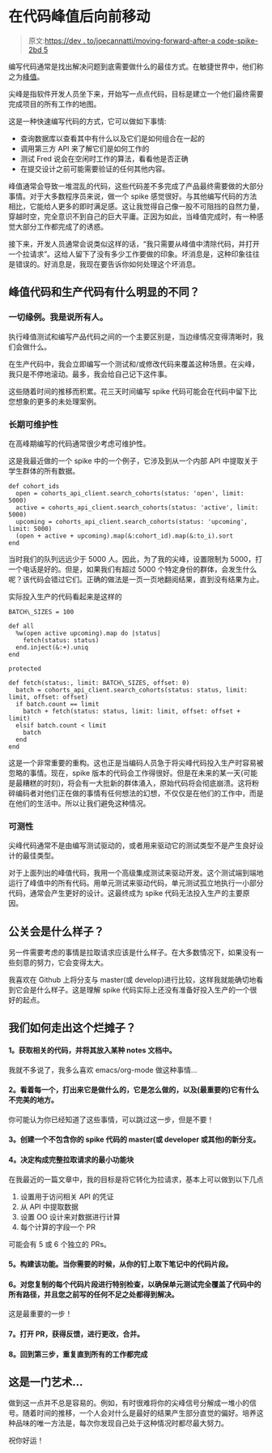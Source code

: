 # 在代码峰值后向前移动

> 原文:[https://dev . to/joecannatti/moving-forward-after-a code-spike-2bd 5](https://dev.to/joecannatti/moving-forward-after-a-code-spike-2bd5)

编写代码通常是找出解决问题到底需要做什么的最佳方式。在敏捷世界中，他们称之为[峰值](http://agiledictionary.com/209/spike/)。

尖峰是指软件开发人员坐下来，开始写一点点代码，目标是建立一个他们最终需要完成项目的所有工作的地图。

这是一种快速编写代码的方式，它可以做如下事情:

*   查询数据库以查看其中有什么以及它们是如何组合在一起的
*   调用第三方 API 来了解它们是如何工作的
*   测试 Fred 说会在空闲时工作的算法，看看他是否正确
*   在提交设计之前可能需要验证的任何其他内容。

峰值通常会导致一堆混乱的代码，这些代码差不多完成了产品最终需要做的大部分事情。对于大多数程序员来说，做一个 spike 感觉很好。与其他编写代码的方法相比，它能给人更多的即时满足感。这让我觉得自己像一股不可阻挡的自然力量，穿越时空，完全意识不到自己的巨大平庸。正因为如此，当峰值完成时，有一种感觉大部分工作都完成了的诱惑。

接下来，开发人员通常会说类似这样的话，“我只需要从峰值中清除代码，并打开一个拉请求”。这给人留下了没有多少工作要做的印象。坏消息是，这种印象往往是错误的。好消息是，我现在要告诉你如何处理这个坏消息。

## 峰值代码和生产代码有什么明显的不同？

### [](#all-the-edge-cases-i-mean-all-of-them)一切缘例。我是说所有人。

执行峰值测试和编写产品代码之间的一个主要区别是，当边缘情况变得清晰时，我们会做什么。

在生产代码中，我会立即编写一个测试和/或修改代码来覆盖这种场景。在尖峰，我只是不停地滚动。最多，我会给自己记下这件事。

这些随着时间的推移而积累。花三天时间编写 spike 代码可能会在代码中留下比您想象的更多的未处理案例。

### [](#long-term-maintainability)长期可维护性

在高峰期编写的代码通常很少考虑可维护性。

这是我最近做的一个 spike 中的一个例子，它涉及到从一个内部 API 中提取关于学生群体的所有数据。

```
def cohort_ids 
  open = cohorts_api_client.search_cohorts(status: 'open', limit: 5000) 
  active = cohorts_api_client.search_cohorts(status: 'active', limit: 5000) 
  upcoming = cohorts_api_client.search_cohorts(status: 'upcoming', limit: 5000) 
  (open + active + upcoming).map(&:cohort_id).map(&:to_i).sort 
end 
```

当时我们的队列远远少于 5000 人。因此，为了我的尖峰，设置限制为 5000，打一个电话是好的。但是，如果我们有超过 5000 个特定身份的群体，会发生什么呢？该代码会错过它们。正确的做法是一页一页地翻阅结果，直到没有结果为止。

实际投入生产的代码看起来是这样的

```
BATCH\_SIZES = 100 

def all 
  %w(open active upcoming).map do |status| 
    fetch(status: status)
  end.inject(&:+).uniq 
end 

protected 

def fetch(status:, limit: BATCH\_SIZES, offset: 0) 
  batch = cohorts_api_client.search_cohorts(status: status, limit: limit, offset: offset) 
  if batch.count == limit
    batch + fetch(status: status, limit: limit, offset: offset + limit) 
  elsif batch.count < limit 
    batch 
  end
end 
```

这是一个非常重要的重构。这也正是当编码人员急于将尖峰代码投入生产时容易被忽略的事情。现在，spike 版本的代码会工作得很好。但是在未来的某一天(可能是最糟糕的时刻)，将会有一大批新的群体涌入，原始代码将会彻底崩溃。这将粉碎编码者对他们正在做的事情有任何想法的幻想，不仅仅是在他们的工作中，而是在他们的生活中。所以让我们避免这种情况。

### [](#testability)可测性

尖峰代码通常不是由编写测试驱动的，或者用来驱动它的测试类型不是产生良好设计的最佳类型。

对于上面列出的峰值代码，我用一个高级集成测试来驱动开发。这个测试端到端地运行了峰值中的所有代码。用单元测试来驱动代码，单元测试孤立地执行一小部分代码，通常会产生更好的设计。这最终成为 spike 代码无法投入生产的主要原因。

## [](#what-would-the-pr-look-like)公关会是什么样子？

另一件需要考虑的事情是拉取请求应该是什么样子。在大多数情况下，如果没有一些刻意的努力，它会变得太大。

我喜欢在 Github 上将分支与 master(或 develop)进行比较，这样我就能确切地看到它会是什么样子。这是理解 spike 代码实际上还没有准备好投入生产的一个很好的起点。

## [](#how-do-we-get-out-of-this-mess)我们如何走出这个烂摊子？

#### [](#1-take-relevant-bits-of-code-and-put-them-into-some-sort-of-notes-document)1。获取相关的代码，并将其放入某种 notes 文档中。

我就不多说了，我多么喜欢 emacs/org-mode 做这种事情…

#### [](#2-look-at-each-one-and-type-up-what-it-does-how-it-does-it-and-most-importantly-whats-not-perfect-about-it)2。看着每一个，打出来它是做什么的，它是怎么做的，以及(最重要的)它有什么不完美的地方。

你可能认为你已经知道了这些事情，可以跳过这一步，但是不要！

#### [](#3-create-a-new-branch-off-of-master-or-develop-or-whatever-that-does-not-include-your-spike-code)3。创建一个不包含你的 spike 代码的 master(或 developer 或其他)的新分支。

#### [](#4-decide-the-smallest-chunk-of-functionality-that-would-make-for-a-complete-pull-request)4。决定构成完整拉取请求的最小功能块

在我最近的一篇文章中，我的目标是将它转化为拉请求，基本上可以做到以下几点

1.  设置用于访问相关 API 的凭证
2.  从 API 中提取数据
3.  设置 OO 设计来对数据进行计算
4.  每个计算的字段一个 PR

可能会有 5 或 6 个独立的 PRs。

#### [](#5-build-that-functionality-reach-for-the-code-snippets-in-your-notes-from-your-spike-as-you-need-them)5。构建该功能。当你需要的时候，从你的钉上取下笔记中的代码片段。

#### [](#6-take-a-special-pass-with-each-snippet-you-copy-in-to-make-sure-all-paths-through-the-code-are-fully-covered-with-unit-tests-and-any-short-comings-that-you-wrote-up-earlier-are-addressed)6。对您复制的每个代码片段进行特别检查，以确保单元测试完全覆盖了代码中的所有路径，并且您之前写的任何不足之处都得到解决。

这是最重要的一步！

#### [](#7-open-that-pr-get-feedback-make-changes-merge)7。打开 PR，获得反馈，进行更改，合并。

#### [](#8-go-back-to-3-and-repeat-until-all-the-work-is-done)8。回到第三步，重复直到所有的工作都完成

## 这是一门艺术…

做到这一点并不总是容易的。例如，有时很难将你的尖峰信号分解成一堆小的信号。随着时间的推移，一个人会对什么是最好的结果产生部分直觉的偏好。培养这种品味的唯一方法是，每次你发现自己处于这种情况时都尽最大努力。

祝你好运！